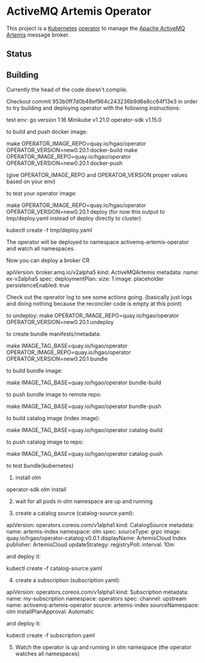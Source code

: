 # ActiveMQ Artemis Operator

This project is a [Kubernetes](https://kubernetes.io/) [operator](https://coreos.com/blog/introducing-operators.html)
to manage the [Apache ActiveMQ Artemis](https://activemq.apache.org/artemis/) message broker.

## Status


## Building 

Currently the head of the code doesn't compile.

Checkout commit 953b0ff7d0b48ef964c243236b9d6e8cc64f13e3 in order to try building and deploying operator
with the following instructions:

test env:
go version 1.16
Minikube v1.21.0
operator-sdk v1.15.0


to build and push docker image:

make OPERATOR_IMAGE_REPO=quay.io/hgao/operator OPERATOR_VERSION=new0.20.1 docker-build
make OPERATOR_IMAGE_REPO=quay.io/hgao/operator OPERATOR_VERSION=new0.20.1 docker-push

(give OPERATOR_IMAGE_REPO and OPERATOR_VERSION proper values based on your env)

to test your operator image:

make OPERATOR_IMAGE_REPO=quay.io/hgao/operator OPERATOR_VERSION=new0.20.1 deploy
(for now this output to tmp/deploy.yaml instead of deploy directly to cluster)

kubectl create -f tmp/deploy.yaml

The operator will be deployed to namespace activemq-artemis-operator and watch all namespaces.

Now you can deploy a broker CR

apiVersion: broker.amq.io/v2alpha5
kind: ActiveMQArtemis
metadata:
  name: ex-v2alpha5
spec:
  deploymentPlan:
    size: 1
    image: placeholder
    persistenceEnabled: true

Check out the operator log to see some actions going. (basically just logs and doing nothing
because the reconciler code is empty at this point)

to undeploy:
make OPERATOR_IMAGE_REPO=quay.io/hgao/operator OPERATOR_VERSION=new0.20.1 undeploy

to create bundle manifests/metadata:

make IMAGE_TAG_BASE=quay.io/hgao/operator OPERATOR_IMAGE_REPO=quay.io/hgao/operator OPERATOR_VERSION=new0.20.1 bundle

to build bundle image:

make IMAGE_TAG_BASE=quay.io/hgao/operator bundle-build

to push bundle image to remote repo:

make IMAGE_TAG_BASE=quay.io/hgao/operator bundle-push

to build catalog image (index image):

make IMAGE_TAG_BASE=quay.io/hgao/operator catalog-build

to push catalog image to repo:

make IMAGE_TAG_BASE=quay.io/hgao/operator catalog-push

to test bundle(kubernetes)

1. install olm

operator-sdk olm install

2. wait for all pods in olm namespace are up and running

3. create a catalog source (catalog-source.yaml):

apiVersion: operators.coreos.com/v1alpha1
kind: CatalogSource
metadata:
  name: artemis-index
  namespace: olm
spec:
  sourceType: grpc
  image: quay.io/hgao/operator-catalog:v0.0.1
  displayName: ArtemisCloud Index
  publisher: ArtemisCloud
  updateStrategy:
    registryPoll:
      interval: 10m

and deploy it:

  kubectl create -f catalog-source.yaml

4. create a subscription (subscription.yaml):

apiVersion: operators.coreos.com/v1alpha1
kind: Subscription
metadata:
  name: my-subscription
  namespace: operators
spec:
  channel: upstream
  name: activemq-artemis-operator
  source: artemis-index
  sourceNamespace: olm
  installPlanApproval: Automatic

and deploy it:

  kubectl create -f subscription.yaml

5. Watch the operator is up and running in olm namespace
(the operator watches all namespaces)



